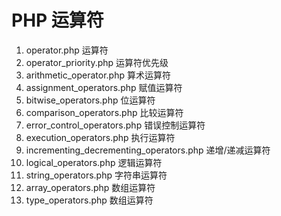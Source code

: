 # PHP 运算符

1. operator.php 运算符
2. operator_priority.php 运算符优先级
3. arithmetic_operator.php 算术运算符
4. assignment_operators.php 赋值运算符
5. bitwise_operators.php 位运算符
6. comparison_operators.php 比较运算符
7. error_control_operators.php 错误控制运算符
8. execution_operators.php 执行运算符
9. incrementing_decrementing_operators.php 递增/递减运算符
10. logical_operators.php 逻辑运算符
11. string_operators.php 字符串运算符
12. array_operators.php 数组运算符
13. type_operators.php 数组运算符